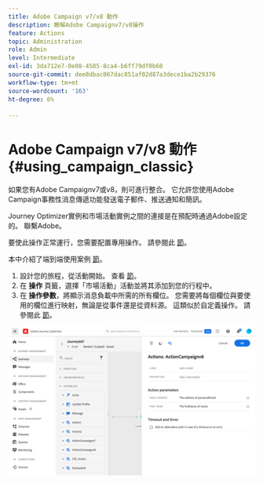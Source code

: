 ```yaml
---
title: Adobe Campaign v7/v8 動作
description: 瞭解Adobe Campaignv7/v8操作
feature: Actions
topic: Administration
role: Admin
level: Intermediate
exl-id: 3da712e7-0e08-4585-8ca4-b6ff79df0b68
source-git-commit: dee8dbac067dac851af02d87a3dece1ba2b29376
workflow-type: tm+mt
source-wordcount: '163'
ht-degree: 6%

---
```


# Adobe Campaign v7/v8 動作 {#using_campaign_classic}

如果您有Adobe Campaignv7或v8，則可進行整合。 它允許您使用Adobe Campaign事務性消息傳遞功能發送電子郵件、推送通知和簡訊。

Journey Optimizer實例和市場活動實例之間的連接是在預配時通過Adobe設定的。 聯繫Adobe。

要使此操作正常運行，您需要配置專用操作。 請參閱此 [節](../action/acc-action.md)。

本中介紹了端到端使用案例 [節](../building-journeys/campaign-classic-use-case.md)。

1. 設計您的旅程，從活動開始。 查看 [節](../building-journeys/journey.md)。
1. 在 **操作** 頁籤，選擇「市場活動」活動並將其添加到您的行程中。
1. 在 **操作參數**，將顯示消息負載中所需的所有欄位。 您需要將每個欄位與要使用的欄位進行映射，無論是從事件還是從資料源。 這類似於自定義操作。 請參閱此 [節](../building-journeys/using-custom-actions.md)。

![](assets/accintegration2.png)

